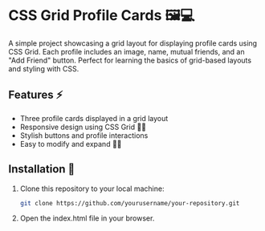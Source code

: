 # CSS Grid Profile Cards 🖼️💻

A simple project showcasing a grid layout for displaying profile cards using CSS Grid. Each profile includes an image, name, mutual friends, and an "Add Friend" button. Perfect for learning the basics of grid-based layouts and styling with CSS.

## Features ⚡
- Three profile cards displayed in a grid layout
- Responsive design using CSS Grid 🧑‍💻
- Stylish buttons and profile interactions
- Easy to modify and expand 👨‍🎨

## Installation 💾
1. Clone this repository to your local machine:
   ```bash
   git clone https://github.com/yourusername/your-repository.git
2. Open the index.html file in your browser.
